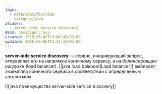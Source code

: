 ```yaml
---
tags:
  - note/specific/code
  - category/java
aliases:
  - server-side service discovery
deck: obsidian::java
created: 2025-06-06T13:06:43+03:00
updated: 2025-06-06T13:17:31+03:00
---
```


**server-side service discovery**
—
сервис, инициирующий запрос, отправляет его не напрямую конечному сервису, а на *балансировщик нагрузки* (load balancer).
[[java load balancer|Load balancer]] выбирает экземпляр конечного сервиса в соответствии с определенным алгоритмом.

![[java преимущества server-side service discovery]]
